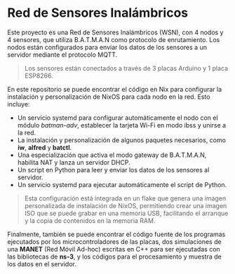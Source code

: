 # Red de Sensores Inalámbricos
Este proyecto es una Red de Sensores Inalámbricos (WSN), con 4 nodos y 4 sensores, que utiliza B.A.T.M.A.N como protocolo de enrutamiento.
Los nodos están configurados para enviar los datos de los sensores a un servidor mediante el protocolo MQTT.

> Los sensores están conectados a través de 3 placas Arduino y 1 placa ESP8266.

En este repositorio se puede encontrar el código en Nix para configurar la instalación y personalización de NixOS para cada nodo en la red. Esto incluye:
* Un servicio systemd para configurar automáticamente el nodo con el módulo _batman-adv_, establecer la tarjeta Wi-Fi en modo ibss y unirse a la red.
* La instalación y personalización de algunos paquetes necesarios, como **iw**, **alfred** y **batctl**.
* Una especialización que activa el modo gateway de B.A.T.M.A.N, habilita NAT y lanza un servidor DHCP.
* Un script en Python para leer y enviar los datos de los sensores al servidor.
* Un servicio systemd para ejecutar automáticamente el script de Python.

> Esta configuración está integrada en un flake que genera una imagen personalizada de instalación de NixOS, permitiendo crear una imagen ISO que se puede grabar en una memoria USB, facilitando el arranque y la copia de contenidos en la memoria RAM.

Finalmente, también se puede encontrar el código fuente de los programas ejecutados por los microcontroladores de las placas, dos simulaciones de una **MANET** (Red Móvil Ad-hoc) escritas en C++ para ser ejecutadas con las bibliotecas de **ns-3**, y los códigos para el procesamiento y muestra de los datos en el servidor.
